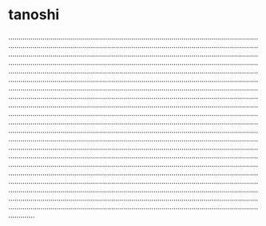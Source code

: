 # tanoshi

.........................................................................................................................................................................................................................................................................................................................................................................................................................................................................................................................................................................................................................................................................................................................................................................................................................................................................................................................................................................................................................................................................................................................................................................................................................................................................................................................................................................................................................................................................................................................................................................................................................................................................................................................................................................................................................................................................................................................................................................................................................................................................................................................................................................................................................................................................................................................................................................................................................................................................................................................................................................................................................................................................................................................
